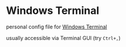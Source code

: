 # Windows Terminal

personal config file for [Windows Terminal](https://github.com/microsoft/terminal)

usually accessible via Terminal GUI (try `Ctrl+,`)